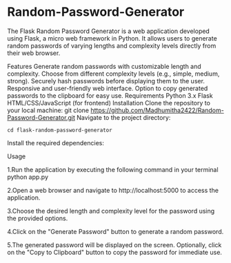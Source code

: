 # Random-Password-Generator
The Flask Random Password Generator is a web application developed using Flask, a micro web framework in Python. It allows users to generate random passwords of varying lengths and complexity levels directly from their web browser.

Features
Generate random passwords with customizable length and complexity.
Choose from different complexity levels (e.g., simple, medium, strong).
Securely hash passwords before displaying them to the user.
Responsive and user-friendly web interface.
Option to copy generated passwords to the clipboard for easy use.
Requirements
Python 3.x
Flask
HTML/CSS/JavaScript (for frontend)
Installation
Clone the repository to your local machine:
      git clone https://github.com/Madhumitha2422/Random-Password-Generator.git
Navigate to the project directory:


    cd flask-random-password-generator
Install the required dependencies:


Usage

1.Run the application by executing the following command in your terminal 
       python app.py

2.Open a web browser and navigate to http://localhost:5000 to access the application.

3.Choose the desired length and complexity level for the password using the provided options.

4.Click on the "Generate Password" button to generate a random password.

5.The generated password will be displayed on the screen. Optionally, click on the "Copy to Clipboard" button to copy the password for immediate use.
